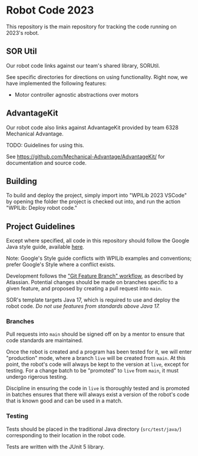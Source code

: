 # Robot Code 2023

This repository is the main repository for tracking the code running on 2023's 
robot.

## SOR Util

Our robot code links against our team's shared library, SORUtil. 

See specific directories for directions on using functionality. Right now, we
have implemented the following features:

 * Motor controller agnostic abstractions over motors

## AdvantageKit

Our robot code also links against AdvantageKit provided by team 6328 Mechanical 
Advantage.

TODO: Guidelines for using this.

See https://github.com/Mechanical-Advantage/AdvantageKit/ for documentation and
source code.

## Building

To build and deploy the project, simply import into "WPILib 2023 VSCode" by
opening the folder the project is checked out into, and run the action 
"WPILib: Deploy robot code." 

## Project Guidelines

Except where specified, all code in this repository should follow the Google
Java style guide, available 
[here](https://google.github.io/styleguide/javaguide.html).

Note: Google's Style guide conflicts with WPILib examples and conventions;
prefer Google's Style where a conflict exists.

Development follows the 
["Git Feature Branch" workflow](https://www.atlassian.com/git/tutorials/comparing-workflows/feature-branch-workflow), 
as described by Atlassian. Potential changes should be made on branches specific
to a given feature, and proposed by creating a pull request into `main`.

SOR's template targets Java 17, which is required to use and deploy the robot code.
*Do not use features from standards above Java 17.*

### Branches

Pull requests into `main` should be signed off on by a mentor to ensure that
code standards are maintained.

Once the robot is created and a program has been tested for it, we will enter
"production" mode, where a branch `live` will be created from `main`. At this
point, the robot's code will always be kept to the version at `live`, except
for testing. For a change batch to be "promoted" to `live` from `main`, it
must undergo rigerous testing. 

Discipline in ensuring the code in `live` is thoroughly tested and is promoted
in batches ensures that there will always exist a version of the robot's code
that is known good and can be used in a match.

### Testing

Tests should be placed in the traditional Java directory (`src/test/java/`) 
corresponding to their location in the robot code. 

Tests are written with the JUnit 5 library.